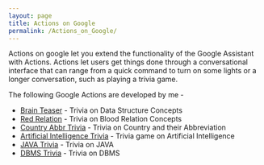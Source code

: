 ```yaml
---
layout: page
title: Actions on Google
permalink: /Actions_on_Google/
---
```


Actions on google let you extend the functionality of the Google Assistant with Actions. Actions let users get things done through a conversational interface that can range from a quick command to turn on some lights or a longer conversation, such as playing a trivia game.

The following Google Actions are developed by me -

- [Brain Teaser](https://assistant.google.com/services/a/uid/000000f87db14c78) - Trivia on Data Structure Concepts
- [Red Relation](https://assistant.google.com/services/a/uid/0000007832c77e08) - Trivia on Blood Relation Concepts
- [Country Abbr Trivia](https://assistant.google.com/services/a/uid/000000ca2b057b79) - Trivia on Country and their Abbreviation
- [Artificial Intelligence Trivia](https://assistant.google.com/services/a/uid/000000651e98d7e8) - Trivia game on Artificial Intelligence 
- [JAVA Trivia](https://assistant.google.com/services/a/uid/000000b8504152e5) - Trivia on JAVA
- [DBMS Trivia](https://assistant.google.com/services/a/uid/000000407760e9f1) - Trivia on DBMS
